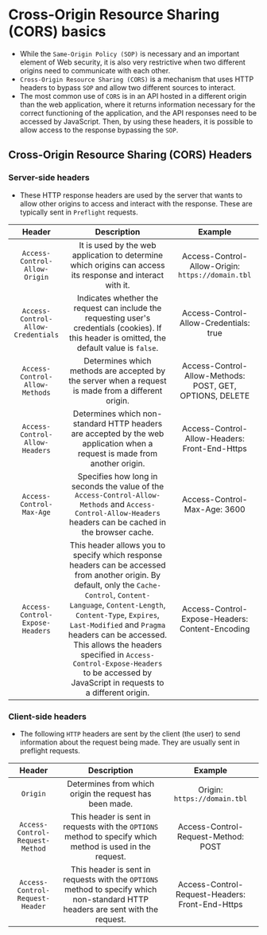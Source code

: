 # Cross-Origin Resource Sharing (CORS) basics

* While the `Same-Origin Policy (SOP)` is necessary and an important element of Web security, it is also very restrictive when two different origins need to communicate with each other.
* `Cross-Origin Resource Sharing (CORS)` is a mechanism that uses HTTP headers to bypass `SOP` and allow two different sources to interact.
* The most common use of `CORS` is in an API hosted in a different origin than the web application, where it returns information necessary for the correct functioning of the application, and the API responses need to be accessed by JavaScript. Then, by using these headers, it is possible to allow access to the response bypassing the `SOP`.

## Cross-Origin Resource Sharing (CORS) Headers

### Server-side headers

* These HTTP response headers are used by the server that wants to allow other origins to access and interact with the response. These are typically sent in `Preflight` requests.

|Header|Description|Example|
|:--:|:--:|:--:|
|`Access-Control-Allow-Origin`|It is used by the web application to determine which origins can access its response and interact with it.|Access-Control-Allow-Origin: `https://domain.tbl`|
|`Access-Control-Allow-Credentials`|Indicates whether the request can include the requesting user's credentials (cookies). If this header is omitted, the default value is `false`.|Access-Control-Allow-Credentials: true|
|`Access-Control-Allow-Methods`|Determines which methods are accepted by the server when a request is made from a different origin.|Access-Control-Allow-Methods: POST, GET, OPTIONS, DELETE|
|`Access-Control-Allow-Headers`|Determines which non-standard HTTP headers are accepted by the web application when a request is made from another origin.|Access-Control-Allow-Headers: Front-End-Https|
|`Access-Control-Max-Age`|Specifies how long in seconds the value of the `Access-Control-Allow-Methods` and `Access-Control-Allow-Headers` headers can be cached in the browser cache.|Access-Control-Max-Age: 3600|
|`Access-Control-Expose-Headers`|This header allows you to specify which response headers can be accessed from another origin. By default, only the `Cache-Control`, `Content-Language`, `Content-Length`, `Content-Type`, `Expires`, `Last-Modified` and `Pragma` headers can be accessed. This allows the headers specified in `Access-Control-Expose-Headers` to be accessed by JavaScript in requests to a different origin.|Access-Control-Expose-Headers: Content-Encoding|

### Client-side headers

* The following `HTTP` headers are sent by the client (the user) to send information about the request being made. They are usually sent in preflight requests.

|Header|Description|Example|
|:--:|:--:|:--:|
|`Origin`|Determines from which origin the request has been made.|Origin: `https://domain.tbl`|
|`Access-Control-Request-Method`|This header is sent in requests with the `OPTIONS` method to specify which method is used in the request.|Access-Control-Request-Method: POST|
|`Access-Control-Request-Header`|This header is sent in requests with the `OPTIONS` method to specify which non-standard HTTP headers are sent with the request.|Access-Control-Request-Headers: Front-End-Https|
